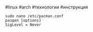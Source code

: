 #linux #arch #технологии #инструкция 
```
sudo nano /etc/pacman.conf
раздел [options]
SigLevel = Never
```